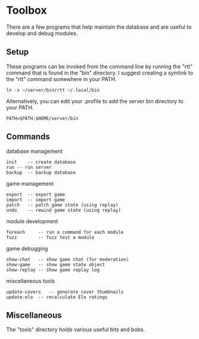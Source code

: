 # Toolbox

There are a few programs that help maintain the database and are useful to
develop and debug modules.

## Setup

These programs can be invoked from the command line by running the "rtt"
command that is found in the "bin" directory.
I suggest creating a symlink to the "rtt" command somewhere in your PATH.

	ln -s ~/server/bin/rtt ~/.local/bin

Alternatively, you can edit your .profile to add the server bin directory to your PATH.

	PATH=$PATH:$HOME/server/bin

## Commands

database management

	init	-- create database
	run	-- run server
	backup	-- backup database

game management

	export	-- export game
	import	-- import game
	patch	-- patch game state (using replay)
	undo	-- rewind game state (using replay)

module development

	foreach		-- run a command for each module
	fuzz		-- fuzz test a module

game debugging

	show-chat	-- show game chat (for moderation)
	show-game	-- show game state object
	show-replay	-- show game replay log

miscellaneous tools

	update-covers	-- generate cover thumbnails
	update-elo	-- recalculate Elo ratings

## Miscellaneous

The "tools" directory holds various useful bits and bobs.

